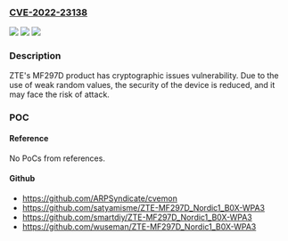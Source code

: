 ### [CVE-2022-23138](https://cve.mitre.org/cgi-bin/cvename.cgi?name=CVE-2022-23138)
![](https://img.shields.io/static/v1?label=Product&message=MF297D&color=blue)
![](https://img.shields.io/static/v1?label=Version&message=MF297D_Nordic1_B05%20&color=brightgreen)
![](https://img.shields.io/static/v1?label=Vulnerability&message=cryptographic%20issues&color=brightgreen)

### Description

ZTE's MF297D product has cryptographic issues vulnerability. Due to the use of weak random values, the security of the device is reduced, and it may face the risk of attack.

### POC

#### Reference
No PoCs from references.

#### Github
- https://github.com/ARPSyndicate/cvemon
- https://github.com/satyamisme/ZTE-MF297D_Nordic1_B0X-WPA3
- https://github.com/smartdiy/ZTE-MF297D_Nordic1_B0X-WPA3
- https://github.com/wuseman/ZTE-MF297D_Nordic1_B0X-WPA3

